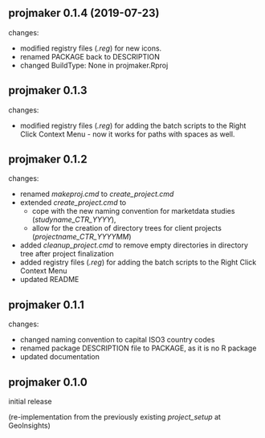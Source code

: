 ## projmaker 0.1.4 (2019-07-23)

changes: 
  - modified registry files (*.reg*) for new icons. 
  - renamed PACKAGE back to DESCRIPTION
  - changed BuildType: None in projmaker.Rproj

## projmaker 0.1.3

changes: 
  - modified registry files (*.reg*) for adding the batch scripts to the
    Right Click Context Menu - now it works for paths with spaces as well.

## projmaker 0.1.2

changes: 
  - renamed *makeproj.cmd* to *create_project.cmd*
  - extended *create_project.cmd* to
    + cope with the new naming convention for marketdata studies (*studyname_CTR_YYYY*), 
    + allow for the creation of directory trees for client projects (*projectname_CTR_YYYYMM*)
  - added *cleanup_project.cmd* to remove empty directories in directory tree
    after project finalization
  - added registry files (*.reg*) for adding the batch scripts to the
    Right Click Context Menu
  - updated README

## projmaker 0.1.1

changes: 
  - changed naming convention to capital ISO3 country codes
  - renamed package DESCRIPTION file to PACKAGE, as it is no R package
  - updated documentation


## projmaker 0.1.0

initial release

(re-implementation from the previously existing *project_setup* at GeoInsights)


